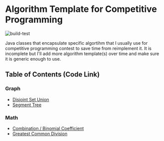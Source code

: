 # Algorithm Template for Competitive Programming

![build-test](https://github.com/kelvinc1024/algorithm/actions/workflows/build-test.yaml/badge.svg)

Java classes that encapsulate specific algortihm that I usually use for competitive programming contest to save time from reimplement it.
It is incomplete but I'll add more algorithm template(s) over time and make sure it is generic enough to use.

## Table of Contents (Code Link)
### Graph
- [Disjoint Set Union](src/main/java/graph/DSU.java)
- [Segment Tree](src/main/java/graph/SegmentTree.java)


### Math
- [Combination / Binomial Coefficient](src/main/java/math/NCR.java)
- [Greatest Common Division](src/main/java/math/GCD.java)
